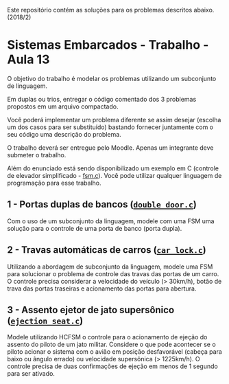 Este repositório contém as soluções para os problemas descritos abaixo. (2018/2)

# Sistemas Embarcados - Trabalho - Aula 13
O objetivo do trabalho é modelar os problemas utilizando um subconjunto de linguagem.

Em duplas ou trios, entregar o código comentado dos 3 problemas propostos em um arquivo compactado.

Você poderá implementar um problema diferente se assim desejar (escolha um dos casos para ser substituído) bastando fornecer juntamente com o seu código uma descrição do problema.

O trabalho deverá ser entregue pelo Moodle. Apenas um integrante deve submeter o trabalho.

Além do enunciado está sendo disponibilizado um exemplo em C (controle de elevador simplificado - [fsm.c](sample/fsm.c)). Você pode utilizar qualquer linguagem de programação para esse trabalho.

## 1 - Portas duplas de bancos ([`double_door.c`](double_door.c))
Com o uso de um subconjunto da linguagem, modele com uma FSM uma solução para o controle de uma porta de banco (porta dupla).

## 2 - Travas automáticas de carros ([`car_lock.c`](car_lock.c))
Utilizando a abordagem de subconjunto da linguagem, modele uma FSM para solucionar o problema de controle das travas das portas de um carro. O controle precisa considerar a velocidade do veículo (> 30km/h), botão de trava das portas traseiras e acionamento das portas para abertura.

## 3 - Assento ejetor de jato supersônico ([`ejection_seat.c`](ejection_seat.c))
Modele utilizando HCFSM o controle para o acionamento de ejeção do assento do piloto de um jato militar. Considere o que pode acontecer se o piloto acionar o sistema com o avião em posição desfavorável (cabeça para baixo ou ângulo errado) ou velocidade supersônica (> 1225km/h). O controle precisa de duas confirmações de ejeção em menos de 1 segundo para ser ativado.
